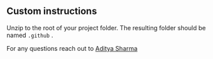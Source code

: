 ## Custom instructions

Unzip to the root of your project folder. The resulting folder should be named `.github` .

For any questions reach out to [Aditya Sharma](mailto:aditya.sharma@microsoft.com)
